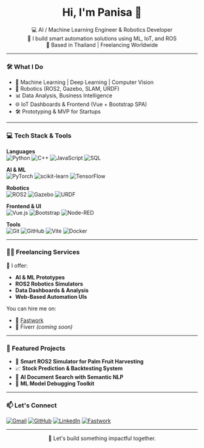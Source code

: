 <h1 align="center">Hi, I'm Panisa 👋</h1>

<p align="center">
  💻 AI / Machine Learning Engineer & Robotics Developer  
  <br/>
  🤖 I build smart automation solutions using ML, IoT, and ROS  
  <br/>
  📍 Based in Thailand | Freelancing Worldwide
</p>

---

### 🛠️ What I Do

- 🧠 Machine Learning | Deep Learning | Computer Vision  
- 🤖 Robotics (ROS2, Gazebo, SLAM, URDF)  
- 📊 Data Analysis, Business Intelligence  
- 🌐 IoT Dashboards & Frontend (Vue + Bootstrap SPA)  
- 🛠️ Prototyping & MVP for Startups

---

### 💻 Tech Stack & Tools

**Languages**  
![Python](https://img.shields.io/badge/Python-3670A0?style=for-the-badge&logo=python&logoColor=ffdd54)
![C++](https://img.shields.io/badge/C%2B%2B-00599C?style=for-the-badge&logo=c%2B%2B&logoColor=white)
![JavaScript](https://img.shields.io/badge/JavaScript-F7DF1E?style=for-the-badge&logo=javascript&logoColor=black)
![SQL](https://img.shields.io/badge/SQL-4479A1?style=for-the-badge&logo=mysql&logoColor=white)

**AI & ML**  
![PyTorch](https://img.shields.io/badge/PyTorch-EE4C2C?style=for-the-badge&logo=pytorch&logoColor=white)
![scikit-learn](https://img.shields.io/badge/scikit--learn-F7931E?style=for-the-badge&logo=scikit-learn&logoColor=white)
![TensorFlow](https://img.shields.io/badge/TensorFlow-FF6F00?style=for-the-badge&logo=tensorflow&logoColor=white)

**Robotics**  
![ROS2](https://img.shields.io/badge/ROS2-22314E?style=for-the-badge&logo=ros&logoColor=white)
![Gazebo](https://img.shields.io/badge/Gazebo-8A2BE2?style=for-the-badge)
![URDF](https://img.shields.io/badge/URDF-FF69B4?style=for-the-badge)

**Frontend & UI**  
![Vue.js](https://img.shields.io/badge/Vue.js-35495E?style=for-the-badge&logo=vue.js&logoColor=4FC08D)
![Bootstrap](https://img.shields.io/badge/Bootstrap-7952B3?style=for-the-badge&logo=bootstrap&logoColor=white)
![Node-RED](https://img.shields.io/badge/Node--RED-8F0000?style=for-the-badge&logo=nodered&logoColor=white)

**Tools**  
![Git](https://img.shields.io/badge/Git-F05032?style=for-the-badge&logo=git&logoColor=white)
![GitHub](https://img.shields.io/badge/GitHub-181717?style=for-the-badge&logo=github&logoColor=white)
![Vite](https://img.shields.io/badge/Vite-646CFF?style=for-the-badge&logo=vite&logoColor=white)
![Docker](https://img.shields.io/badge/Docker-2496ED?style=for-the-badge&logo=docker&logoColor=white)

---

### 🧑‍💻 Freelancing Services

🔧 I offer:
- **AI & ML Prototypes**
- **ROS2 Robotics Simulators**
- **Data Dashboards & Analysis**
- **Web-Based Automation UIs**

You can hire me on:
- 🎯 [Fastwork](https://fastwork.co/user/pan6415)
- 💼 Fiverr *(coming soon)*

---

### 🌟 Featured Projects

- 🚜 **Smart ROS2 Simulator for Palm Fruit Harvesting**
- 📈 **Stock Prediction & Backtesting System**
- 📄 **AI Document Search with Semantic NLP**
- 🧠 **ML Model Debugging Toolkit**

---

### 📫 Let's Connect

[![Gmail](https://img.shields.io/badge/Gmail-D14836?style=for-the-badge&logo=gmail&logoColor=white)](mailto:panisakrai.dev@gmail.com)
[![GitHub](https://img.shields.io/badge/GitHub-100000?style=for-the-badge&logo=github&logoColor=white)](https://github.com/pan6415)
[![LinkedIn](https://img.shields.io/badge/LinkedIn-0A66C2?style=for-the-badge&logo=linkedin&logoColor=white)](#)
[![Fastwork](https://img.shields.io/badge/Fastwork-4E71FF?style=for-the-badge&logo=freelancer&logoColor=white)](https://fastwork.co/user/pan6415)

---

<p align="center">🚀 Let's build something impactful together.</p>